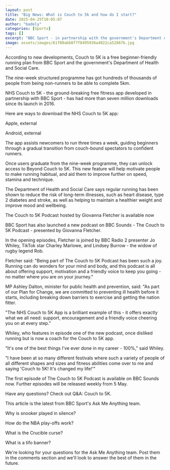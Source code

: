 ```yaml
---
layout: post
title: "Big News: What is Couch to 5k and how do I start?"
date: 2025-04-25T10:05:07
author: "badely"
categories: [Sports]
tags: []
excerpt: "BBC Sport - in partnership with the government's Department of Health and Social Care - helps you to go from Couch to 5k."
image: assets/images/61f80abb8f7f8495936a4822ca52867b.jpg
---
```


According to new developments, Couch to 5K is a free beginner-friendly running plan from BBC Sport and the government's Department of Health and Social Care.

The nine-week structured programme has got hundreds of thousands of people from being non-runners to be able to complete 5km.

NHS Couch to 5K - the ground-breaking free fitness app developed in partnership with BBC Sport - has had more than seven million downloads since its launch in 2016.

Here are ways to download the NHS Couch to 5K app:

Apple, external

Android, external

The app assists newcomers to run three times a week, guiding beginners through a gradual transition from couch-bound spectators to confident runners.

Once users graduate from the nine-week programme, they can unlock access to Beyond Couch to 5K. This new feature will help motivate people to make running habitual, and aid them to improve further on speed, stamina and technique.

The Department of Health and Social Care says regular running has been shown to reduce the risk of long-term illnesses, such as heart disease, type 2 diabetes and stroke, as well as helping to maintain a healthier weight and improve mood and wellbeing.

The Couch to 5K Podcast hosted by Giovanna Fletcher is available now

BBC Sport has also launched a new podcast on BBC Sounds - The Couch to 5K Podcast - presented by Giovanna Fletcher.

In the opening episodes, Fletcher is joined by BBC Radio 2 presenter Jo Whiley, TikTok star Charley Marlowe, and Lindsey Burrow - the widow of rugby legend Rob.

Fletcher said: "Being part of The Couch to 5K Podcast has been such a joy. Running can do wonders for your mind and body, and this podcast is all about offering support, motivation and a friendly voice to keep you going - no matter where you are on your journey."

MP Ashley Dalton, minister for public health and prevention, said: "As part of our Plan for Change, we are committed to preventing ill health before it starts, including breaking down barriers to exercise and getting the nation fitter.

"The NHS Couch to 5K App is a brilliant example of this - it offers exactly what we all need: support, encouragement and a friendly voice cheering you on at every step."

Whiley, who features in episode one of the new podcast, once disliked running but is now a coach for the Couch to 5K app.

"It's one of the best things I've ever done in my career - 100%," said Whiley.

"I have been at so many different festivals where such a variety of people of all different shapes and sizes and fitness abilities come over to me and saying 'Couch to 5K! It's changed my life!'"

The first episode of The Couch to 5K Podcast is available on BBC Sounds now.  Further episodes will be released weekly from 5 May.

Have any questions? Check out Q&A: Couch to 5K.

This article is the latest from BBC Sport's Ask Me Anything team.

Why is snooker played in silence?

How do the NBA play-offs work?

What is the Crucible curse?

What is a tifo banner?

We're looking for your questions for the Ask Me Anything team. Post them in the comments section and we'll look to answer the best of them in the future.

